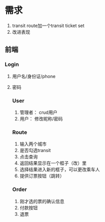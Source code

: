 # 需求

1. transit route加一个transit ticket set
2. 改进表现



## 前端

### Login

1. 用户名/身份证/phone

2. 密码

   ### User

   1. 管理者： crud用户
   2. 用户： 修改昵称/密码

   ### Route

   1. 输入两个城市
   2. 是否勾选transit
   3. 点击查询
   4. 返回结果显示在一个框子（改）里
   5. 选择结果进入新的框子，可以更改乘车人
   6. 提供订票按钮（跳转）

   ### Order

   1. 刚才选的票的确认信息
   2. 付款按钮
   3. 退票